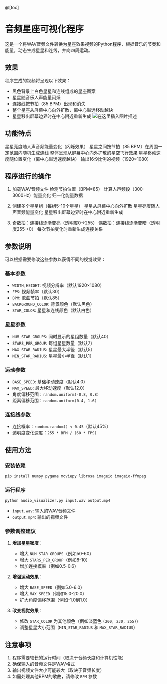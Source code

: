 @[toc]
# 音频星座可视化程序

这是一个将WAV音频文件转换为星座效果视频的Python程序，根据音乐的节奏和能量，动态生成星星和连线，并向四周运动。

## 效果
程序生成的视频将呈现以下效果：
- 黑色背景上白色星星和连线组成的星座图案
- 星星随音乐人声能量闪烁
- 连接线按节拍（85 BPM）出现和消失
- 整个星座从屏幕中心向外扩散，离中心越远移动越快
- 星星移出屏幕边界时在中心附近重新生成
![在这里插入图片描述](https://i-blog.csdnimg.cn/direct/fa054cf9c9ae4354862fc0dc10c1499d.png)

## 功能特点

星星亮度随人声音频能量变化（闪烁效果）
星星之间按节拍（85 BPM）在周围一定范围内随机生成连线
整体呈现从屏幕中心向外扩散的星空飞行效果
星星移动速度随位置变化（离中心越远速度越快）
输出16:9比例的视频（1920×1080）

## 程序进行的操作

1. 加载WAV音频文件
检测节拍位置（BPM=85）
计算人声频段（300-3000Hz）能量变化
归一化能量数据

2. 创建多个星星组（每组5-10个星星）
星星从屏幕中心向外扩散
星星亮度随人声音频能量变化
星星移出屏幕边界时在中心附近重新生成

3. 奇数拍：连接线逐渐变亮（透明度0→255）
偶数拍：连接线逐渐变暗（透明度255→0）
每次节拍变化时重新生成连接关系

## 参数说明
可以根据需要修改这些参数以获得不同的视觉效果：

### 基本参数
- `WIDTH`, `HEIGHT`: 视频分辨率（默认1920×1080）
- `FPS`: 视频帧率（默认30）
- `BPM`: 歌曲节拍（默认85）
- `BACKGROUND_COLOR`: 背景颜色（默认黑色）
- `STAR_COLOR`: 星星和连线颜色（默认白色）

### 星星参数
- `NUM_STAR_GROUPS`: 同时显示的星组数量（默认40）
- `STARS_PER_GROUP`: 每组星星数量（默认7）
- `MAX_STAR_RADIUS`: 星星最大半径（默认5）
- `MIN_STAR_RADIUS`: 星星最小半径（默认1）

### 运动参数
- `BASE_SPEED`: 基础移动速度（默认4.0）
- `MAX_SPEED`: 最大移动速度（默认12.0）
- 角度偏移范围：`random.uniform(-0.8, 0.8)`
- 距离偏移范围：`random.uniform(0.4, 1.6)`

### 连接线参数
- 连接概率：`random.random() < 0.45`（默认45%）
- 透明度变化速度：`255 * BPM / (60 * FPS)`

## 使用方法

### 安装依赖

```bash
pip install numpy pygame moviepy librosa imageio imageio-ffmpeg
```

### 运行程序

```bash
python audio_visualizer.py input.wav output.mp4
```

- `input.wav`: 输入的WAV音频文件
- `output.mp4`: 输出的视频文件

### 参数调整建议

1. **增加星星密度**：
   - 增大 `NUM_STAR_GROUPS`（例如50-60）
   - 增大 `STARS_PER_GROUP`（例如8-10）
   - 增加连接概率（例如0.5-0.6）

2. **增强运动效果**：
   - 增大 `BASE_SPEED`（例如5.0-6.0）
   - 增大 `MAX_SPEED`（例如15.0-20.0）
   - 扩大角度偏移范围（例如-1.0到1.0）

3. **改变视觉效果**：
   - 修改 `STAR_COLOR` 为其他颜色（例如淡蓝色 `(200, 230, 255)`)
   - 调整星星大小范围（`MIN_STAR_RADIUS` 和 `MAX_STAR_RADIUS`）
## 注意事项

1. 程序需要较长的运行时间（取决于音频长度和计算机性能）
2. 确保输入的音频文件是WAV格式
3. 输出视频文件大小可能较大（取决于音频长度）
4. 如需处理其他BPM的歌曲，请修改 `BPM` 参数
